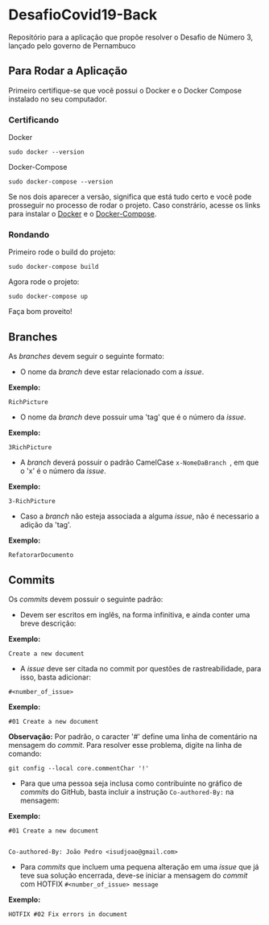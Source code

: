 # DesafioCovid19-Back
Repositório para a aplicação que propõe resolver o Desafio de Número 3, lançado pelo governo de Pernambuco

## Para Rodar a Aplicação

Primeiro certifique-se que você possui o Docker e o Docker Compose instalado no seu computador.

### Certificando
Docker
```
sudo docker --version
```

Docker-Compose
```
sudo docker-compose --version
```

Se nos dois aparecer a versão, significa que está tudo certo e você pode prosseguir no processo de rodar o projeto.
Caso constrário, acesse os links para instalar o [Docker](https://docs.docker.com/install/) e o [Docker-Compose](https://docs.docker.com/compose/install/).

### Rondando
Primeiro rode o build do projeto:
```
sudo docker-compose build
```

Agora rode o projeto:
```
sudo docker-compose up
```

Faça bom proveito!

## Branches
As *branches* devem seguir o seguinte formato:
* O nome da *branch* deve estar relacionado com a *issue*.

<b>Exemplo:</b>
```
RichPicture
```

* O nome da *branch* deve possuir uma 'tag' que é o número da *issue*.

<b>Exemplo:</b>
```
3RichPicture
```

* A *branch* deverá possuir o padrão CamelCase ```x-NomeDaBranch ```, em que o 'x' é o número da *issue*.

<b>Exemplo:</b>

```
3-RichPicture
```

* Caso a *branch* não esteja associada a alguma *issue*, não é necessario a adição da 'tag'.

<b>Exemplo:</b>

```
RefatorarDocumento
```

## Commits
Os *commits* devem possuir o seguinte padrão:

* Devem ser escritos em inglês, na forma infinitiva, e ainda conter uma breve descrição:

**Exemplo:**

```Create a new document```

* A *issue* deve ser citada no commit por questões de rastreabilidade, para isso, basta adicionar:

```
#<number_of_issue>
```

**Exemplo:**

```#01 Create a new document```

**Observação:** Por padrão, o caracter '#' define uma linha de comentário na mensagem do *commit*. Para resolver esse problema, digite na linha de comando:

```git config --local core.commentChar '!'```

* Para que uma pessoa seja inclusa como contribuinte no gráfico de *commits* do GitHub, basta incluir a instrução ```Co-authored-By:``` na mensagem:

**Exemplo:**

```
#01 Create a new document


Co-authored-By: João Pedro <isudjoao@gmail.com>
```

* Para *commits* que incluem uma pequena alteração em uma *issue* que já teve sua solução encerrada, deve-se iniciar a mensagem do *commit* com HOTFIX ```#<number_of_issue> message```

**Exemplo:**

```HOTFIX #02 Fix errors in document```

​
